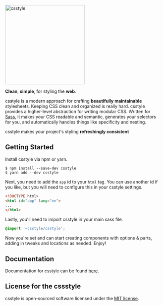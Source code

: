 [<img src="https://csstyle.io/assets/img/logo.png" alt="csstyle" width="256" style="max-width:100%;">](https://csstyle.io)

**Clean**, **simple**, for styling the **web**.

csstyle is a modern approach for crafting **beautifully maintainable** stylesheets. Keeping CSS clean and organized is really hard. csstyle provides a higher-level abstraction for writing modular CSS. Written for [Sass](https://sass-lang.com/), it makes your CSS readable and semantic, generates your selectors for you, and automatically handles things like specificity and nesting.

csstyle makes your project's styling **refreshingly consistent**

## Getting Started

Install csstyle via npm or yarn.

```shell
$ npm install --save-dev csstyle
$ yarn add --dev csstyle
```

Next, you need to add the `app` id to your `html` tag. You can use another id if you like, but you will need to configure this in your csstyle settings.

```html
<!DOCTYPE html>
<html id="app" lang="en">
...
</html>
```

Lastly, you'll need to import csstyle in your main sass file.

```scss
@import '~csstyle/csstyle';
```

Now you're set and can start creating components with options & parts, adding in tweaks and locations as needed. Enjoy!

## Documentation

Documentation for csstyle can be found [here](https://csstyle.io/installation).

## License for the cssstyle

csstyle is open-sourced software licensed under the [MIT license](https://github.com/csstyle-org/csstyle/blob/master/LICENSE).
